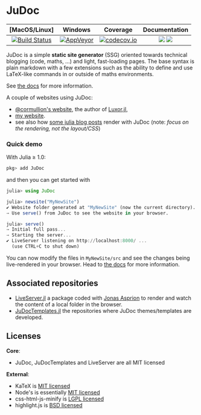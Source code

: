 # JuDoc

| [MacOS/Linux] | Windows | Coverage | Documentation |
| :-----------: | :-----: | :------: | :-----------: |
| [![Build Status](https://travis-ci.org/tlienart/JuDoc.jl.svg?branch=master)](https://travis-ci.org/tlienart/JuDoc.jl) | [![AppVeyor](https://ci.appveyor.com/api/projects/status/github/tlienart/JuDoc.jl?branch=master&svg=true)](https://ci.appveyor.com/project/tlienart/JuDoc-jl) | [![codecov.io](http://codecov.io/github/tlienart/JuDoc.jl/coverage.svg?branch=master)](http://codecov.io/github/tlienart/JuDoc.jl?branch=master) | [![](https://img.shields.io/badge/docs-stable-blue.svg)](https://tlienart.github.io/JuDoc.jl/stable) [![](https://img.shields.io/badge/docs-dev-blue.svg)](https://tlienart.github.io/JuDoc.jl/dev) |

JuDoc is a simple **static site generator** (SSG) oriented towards technical blogging (code, maths, ...) and light, fast-loading pages.
The base syntax is plain markdown with a few extensions such as the ability to define and use LaTeX-like commands in or outside of maths environments.

See [the docs](https://tlienart.github.io/JuDoc.jl/stable) for more information.

A couple of websites using JuDoc:
* [@cormullion's website](https://cormullion.github.io), the author of [Luxor.jl](https://github.com/JuliaGraphics/Luxor.jl),
* [my website](https://tlienart.github.io).
* see also how [some julia blog posts](https://tlienart.github.io/julia-blog-migration/) render with JuDoc (note: _focus on the rendering, not the layout/CSS_)

### Quick demo

With Julia ≥ 1.0:

```julia
pkg> add JuDoc
```

and then you can get started with

```julia
julia> using JuDoc

julia> newsite("MyNewSite")
✔ Website folder generated at "MyNewSite" (now the current directory).
→ Use serve() from JuDoc to see the website in your browser.

julia> serve()
→ Initial full pass...
→ Starting the server...
✔ LiveServer listening on http://localhost:8000/ ...
  (use CTRL+C to shut down)
```

You can now modify the files in `MyNewSite/src` and see the changes being live-rendered in your browser.
Head to [the docs](https://tlienart.github.io/JuDoc.jl/stable) for more information.

## Associated repositories

* [LiveServer.jl](https://github.com/asprionj/LiveServer.jl) a package coded with [Jonas Asprion](https://github.com/asprionj) to render and watch the content of a local folder in the browser.
* [JuDocTemplates.jl](https://github.com/tlienart/JuDocTemplates.jl) the repositories where JuDoc themes/templates are developed.

## Licenses

**Core**:

* JuDoc, JuDocTemplates and LiveServer are all MIT licensed

**External**:

* KaTeX is [MIT licensed](https://github.com/KaTeX/KaTeX/blob/master/LICENSE)
* Node's is essentially [MIT licensed](https://github.com/nodejs/node/blob/master/LICENSE)
* css-html-js-minify is [LGPL licensed](https://github.com/juancarlospaco/css-html-js-minify/blob/master/LICENCE.lgpl.txt)
* highlight.js is [BSD licensed](https://github.com/highlightjs/highlight.js/blob/master/LICENSE)

